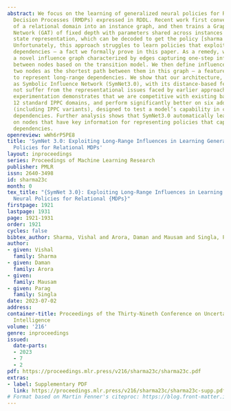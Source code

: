 ```yaml
---
abstract: We focus on the learning of generalized neural policies for Relational Markov
  Decision Processes (RMDPs) expressed in RDDL. Recent work first converts the instances
  of a relational domain into an instance graph, and then trains a Graph Attention
  Network (GAT) of fixed depth with parameters shared across instances to learn a
  state representation, which can be decoded to get the policy [sharma et al., 22].
  Unfortunately, this approach struggles to learn policies that exploit long-range
  dependencies – a fact we formally prove in this paper. As a remedy, we first construct
  a novel influence graph characterized by edges capturing one-step influence (dependence)
  between nodes based on the transition model. We then define influence distance between
  two nodes as the shortest path between them in this graph – a feature we exploit
  to represent long-range dependencies. We show that our architecture, referred to
  as Symbolic Influence Network (SymNet3.0), with its distance-based features, does
  not suffer from the representational issues faced by earlier approaches. Extensive
  experimentation demonstrates that we are competitive with existing baselines on
  12 standard IPPC domains, and perform significantly better on six additional domains
  (including IPPC variants), designed to test a model’s capability in capturing long-range
  dependencies. Further analysis shows that SymNet3.0 automatically learns to focus
  on nodes that have key information for representing policies that capture long-range
  dependencies.
openreview: wWh6rP5PE8
title: 'SymNet 3.0: Exploiting Long-Range Influences in Learning Generalized Neural
  Policies for Relational MDPs'
layout: inproceedings
series: Proceedings of Machine Learning Research
publisher: PMLR
issn: 2640-3498
id: sharma23c
month: 0
tex_title: "{SymNet 3.0}: Exploiting Long-Range Influences in Learning Generalized
  Neural Policies for Relational {MDPs}"
firstpage: 1921
lastpage: 1931
page: 1921-1931
order: 1921
cycles: false
bibtex_author: Sharma, Vishal and Arora, Daman and Mausam and Singla, Parag
author:
- given: Vishal
  family: Sharma
- given: Daman
  family: Arora
- given: 
  family: Mausam 
- given: Parag
  family: Singla
date: 2023-07-02
address:
container-title: Proceedings of the Thirty-Nineth Conference on Uncertainty in Artificial
  Intelligence
volume: '216'
genre: inproceedings
issued:
  date-parts:
  - 2023
  - 7
  - 2
pdf: https://proceedings.mlr.press/v216/sharma23c/sharma23c.pdf
extras:
- label: Supplementary PDF
  link: https://proceedings.mlr.press/v216/sharma23c/sharma23c-supp.pdf
# Format based on Martin Fenner's citeproc: https://blog.front-matter.io/posts/citeproc-yaml-for-bibliographies/
---
```

